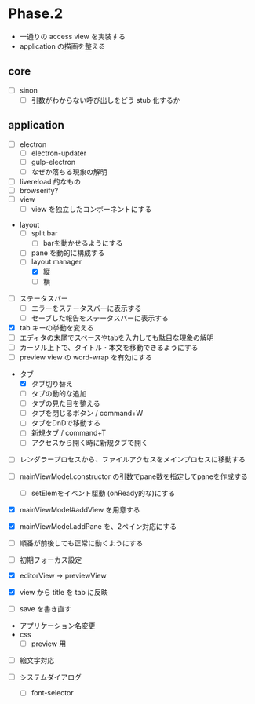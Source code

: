 Phase.2
=======

* 一通りの access view を実装する
* application の描画を整える




core
----

* [ ] sinon
	* [ ] 引数がわからない呼び出しをどう stub 化するか

application
-----------

* [ ] electron
	* [ ] electron-updater
	* [ ] gulp-electron
	* [ ] なぜか落ちる現象の解明
* [ ] livereload 的なもの
* [ ] browserify?
* [ ] view
	* [ ] view を独立したコンポーネントにする
* layout
    * [ ] split bar
        * [ ] barを動かせるようにする
    * [ ] pane を動的に構成する
	* [ ] layout manager
		* [x] 縦
		* [ ] 横
* [ ] ステータスバー
	* [ ] エラーをステータスバーに表示する
	* [ ] セーブした報告をステータスバーに表示する
* [x] tab キーの挙動を変える
* [ ] エディタの末尾でスペースやtabを入力しても駄目な現象の解明
* [ ] カーソル上下で、タイトル・本文を移動できるようにする
* [ ] preview view の word-wrap を有効にする
* タブ
	- [x] タブ切り替え
	- [ ] タブの動的な追加
	- [ ] タブの見た目を整える
	- [ ] タブを閉じるボタン / command+W
	- [ ] タブをDnDで移動する
	- [ ] 新規タブ / command+T
	- [ ] アクセスから開く時に新規タブで開く
* [ ] レンダラープロセスから、ファイルアクセスをメインプロセスに移動する

* [ ] mainViewModel.constructor の引数でpane数を指定してpaneを作成する
	- [ ] setElemをイベント駆動 (onReady的な)にする
* [x] mainViewModel#addView を用意する
* [x] mainViewModel.addPane を、2ペイン対応にする
* [ ] 順番が前後しても正常に動くようにする
* [ ] 初期フォーカス設定
* [x] editorView -> previewView
* [x] view から title を tab に反映
* [ ] save を書き直す


* アプリケーション名変更
* css
	- [ ] preview 用
* [ ] 絵文字対応

* [ ] システムダイアログ
	- [ ] font-selector
